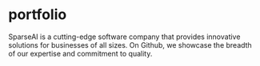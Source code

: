 # portfolio
SparseAI is a cutting-edge software company that provides innovative solutions for businesses of all sizes. On Github, we showcase the breadth of our expertise and commitment to quality.
